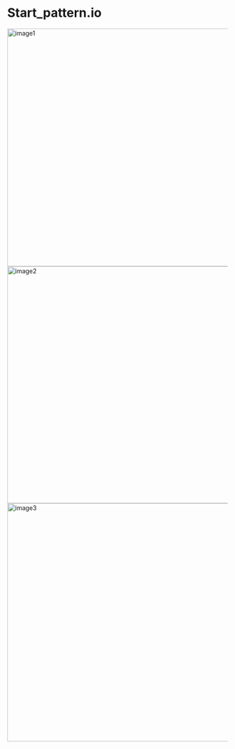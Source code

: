 # Start_pattern.io
<img width="543" alt="image1" src="https://github.com/prashantinagdeve/Start_pattern.io/assets/143287039/c79d52e3-28ec-4d6a-a261-6d29047fb117">
<img width="541" alt="image2" src="https://github.com/prashantinagdeve/Start_pattern.io/assets/143287039/e8afd51a-2e67-460a-8d40-364e2a3cc68e">
<img width="544" alt="image3" src="https://github.com/prashantinagdeve/Start_pattern.io/assets/143287039/524e5489-8b1a-46f3-984f-ac53082fd3d6">





